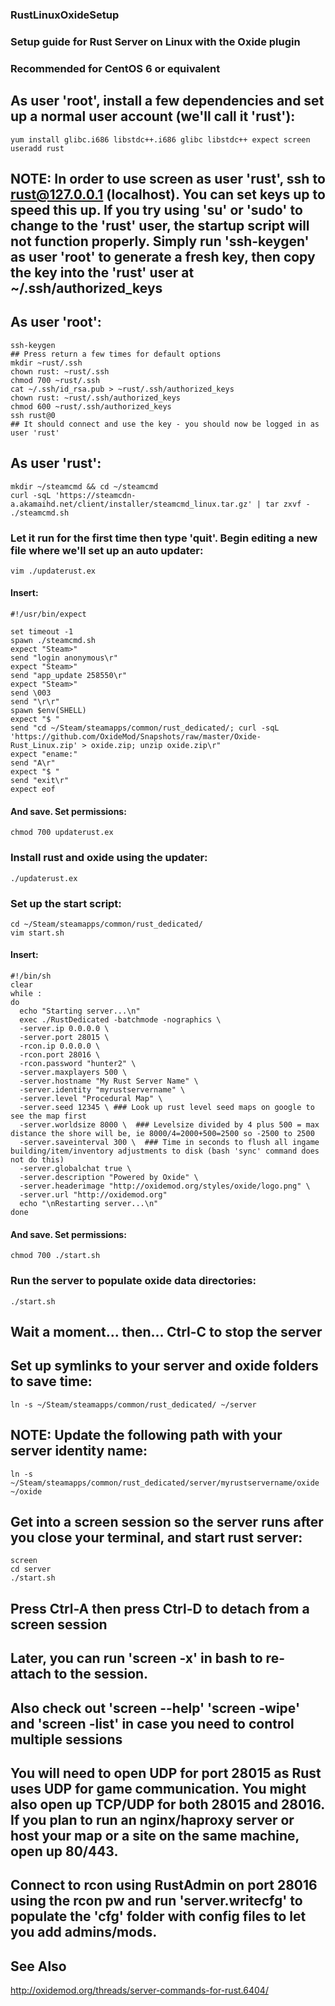 ### RustLinuxOxideSetup  
###   
### Setup guide for Rust Server on Linux with the Oxide plugin  
### Recommended for CentOS 6 or equivalent  
  
## As user 'root', install a few dependencies and set up a normal user account (we'll call it 'rust'):
  
  ```
yum install glibc.i686 libstdc++.i686 glibc libstdc++ expect screen  
useradd rust  
  ```
  
## NOTE: In order to use screen as user 'rust', ssh to rust@127.0.0.1 (localhost). You can set keys up to speed this up. If you try using 'su' or 'sudo' to change to the 'rust' user, the startup script will not function properly. Simply run 'ssh-keygen' as user 'root' to generate a fresh key, then copy the key into the 'rust' user at ~/.ssh/authorized_keys

## As user 'root':  

  ```
ssh-keygen
## Press return a few times for default options
mkdir ~rust/.ssh
chown rust: ~rust/.ssh
chmod 700 ~rust/.ssh
cat ~/.ssh/id_rsa.pub > ~rust/.ssh/authorized_keys
chown rust: ~rust/.ssh/authorized_keys
chmod 600 ~rust/.ssh/authorized_keys
ssh rust@0
## It should connect and use the key - you should now be logged in as user 'rust'
  ```
  
## As user 'rust':  
  
  ```
mkdir ~/steamcmd && cd ~/steamcmd  
curl -sqL 'https://steamcdn-a.akamaihd.net/client/installer/steamcmd_linux.tar.gz' | tar zxvf -  
./steamcmd.sh  
  ```
  
### Let it run for the first time then type 'quit'. Begin editing a new file where we'll set up an auto updater:
  
  ```
vim ./updaterust.ex  
  ```
  
#### Insert:  
  
  ```
#!/usr/bin/expect

set timeout -1
spawn ./steamcmd.sh
expect "Steam>"
send "login anonymous\r"
expect "Steam>"
send "app_update 258550\r"
expect "Steam>"
send \003
send "\r\r"
spawn $env(SHELL)
expect "$ "
send "cd ~/Steam/steamapps/common/rust_dedicated/; curl -sqL 'https://github.com/OxideMod/Snapshots/raw/master/Oxide-Rust_Linux.zip' > oxide.zip; unzip oxide.zip\r"
expect "ename:"
send "A\r"
expect "$ "
send "exit\r"
expect eof
  ```
  
#### And save. Set permissions:
  
  ```
chmod 700 updaterust.ex  
  ```
  
### Install rust and oxide using the updater:  
  
  ```
./updaterust.ex  
  ```
  
### Set up the start script:  
  
  ```
cd ~/Steam/steamapps/common/rust_dedicated/  
vim start.sh  
  ```
  
#### Insert:  
  
  ```
#!/bin/sh
clear
while :
do
    echo "Starting server...\n"
    exec ./RustDedicated -batchmode -nographics \
    -server.ip 0.0.0.0 \
    -server.port 28015 \
    -rcon.ip 0.0.0.0 \
    -rcon.port 28016 \
    -rcon.password "hunter2" \
    -server.maxplayers 500 \
    -server.hostname "My Rust Server Name" \
    -server.identity "myrustservername" \
    -server.level "Procedural Map" \
    -server.seed 12345 \ ### Look up rust level seed maps on google to see the map first
    -server.worldsize 8000 \  ### Levelsize divided by 4 plus 500 = max distance the shore will be, ie 8000/4=2000+500=2500 so -2500 to 2500
    -server.saveinterval 300 \  ### Time in seconds to flush all ingame building/item/inventory adjustments to disk (bash 'sync' command does not do this)
    -server.globalchat true \
    -server.description "Powered by Oxide" \
    -server.headerimage "http://oxidemod.org/styles/oxide/logo.png" \
    -server.url "http://oxidemod.org"
    echo "\nRestarting server...\n"
done
  ```
  
#### And save. Set permissions:
  
  ```
chmod 700 ./start.sh  
  ```
  
### Run the server to populate oxide data directories:
  
  ```
./start.sh  
  ```
  
## Wait a moment... then... Ctrl-C to stop the server  
  
## Set up symlinks to your server and oxide folders to save time:  
  
  ```
ln -s ~/Steam/steamapps/common/rust_dedicated/ ~/server  
  ```
  
## NOTE: Update the following path with your server identity name:
  
  ```
ln -s ~/Steam/steamapps/common/rust_dedicated/server/myrustservername/oxide ~/oxide  
  ```
  
## Get into a screen session so the server runs after you close your terminal, and start rust server:  
  
  ```
screen  
cd server  
./start.sh  
  ```
  
## Press Ctrl-A then press Ctrl-D to detach from a screen session
## Later, you can run 'screen -x' in bash to re-attach to the session.
## Also check out 'screen --help' 'screen -wipe' and 'screen -list' in case you need to control multiple sessions

## You will need to open UDP for port 28015 as Rust uses UDP for game communication. You might also open up TCP/UDP for both 28015 and 28016. If you plan to run an nginx/haproxy server or host your map or a site on the same machine, open up 80/443.

## Connect to rcon using RustAdmin on port 28016 using the rcon pw and run 'server.writecfg' to populate the 'cfg' folder with config files to let you add admins/mods.


## See Also

http://oxidemod.org/threads/server-commands-for-rust.6404/  
